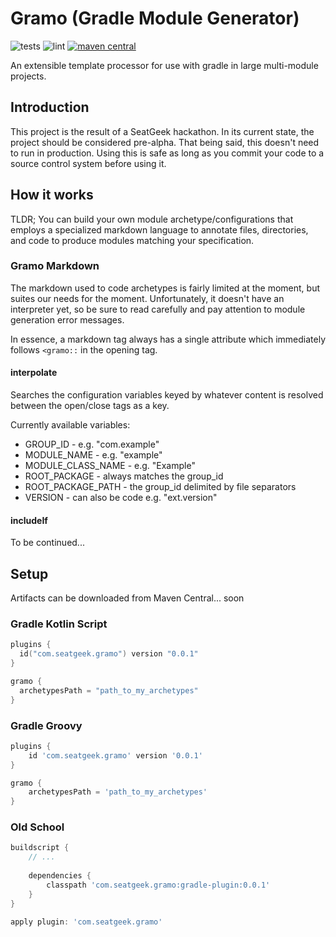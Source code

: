 # Gramo (Gradle Module Generator)
![tests](https://github.com/seatgeek/gramo/workflows/Test/badge.svg)
![lint](https://github.com/seatgeek/gramo/workflows/Lint/badge.svg)
[![maven central](https://maven-badges.herokuapp.com/maven-central/com.seatgeek.gramo/gradle-plugin/badge.svg)](https://maven-badges.herokuapp.com/maven-central/com.seatgeek.gramo/gradle-plugin)

An extensible template processor for use with gradle in large multi-module projects.

## Introduction
This project is the result of a SeatGeek hackathon. In its current state, the project should 
be considered pre-alpha. That being said, this doesn't need to run in production. Using this is
safe as long as you commit your code to a source control system before using it.

## How it works
TLDR; You can build your own module archetype/configurations that employs a specialized markdown
language to annotate files, directories, and code to produce modules matching your specification.

### Gramo Markdown
The markdown used to code archetypes is fairly limited at the moment, but suites our needs for
the moment. Unfortunately, it doesn't have an interpreter yet, so be sure to read carefully and 
pay attention to module generation error messages.

In essence, a markdown tag always has a single attribute which immediately follows `<gramo::` 
in the opening tag.

#### interpolate 
Searches the configuration variables keyed by whatever content is resolved between the open/close tags as a key.

Currently available variables:
 - GROUP_ID - e.g. "com.example"
 - MODULE_NAME - e.g. "example"
 - MODULE_CLASS_NAME - e.g. "Example"
 - ROOT_PACKAGE - always matches the group_id
 - ROOT_PACKAGE_PATH - the group_id delimited by file separators
 - VERSION - can also be code e.g. "ext.version" 

#### includeIf
To be continued...

## Setup
Artifacts can be downloaded from Maven Central... soon

### Gradle Kotlin Script
```kotlin
plugins {
  id("com.seatgeek.gramo") version "0.0.1"
}

gramo {
  archetypesPath = "path_to_my_archetypes"
}
```

### Gradle Groovy
```groovy
plugins {
    id 'com.seatgeek.gramo' version '0.0.1'
}

gramo {
    archetypesPath = 'path_to_my_archetypes'
}
```

### Old School
```groovy
buildscript {
    // ...
    
    dependencies {
        classpath 'com.seatgeek.gramo:gradle-plugin:0.0.1'
    }
}

apply plugin: 'com.seatgeek.gramo'
```
